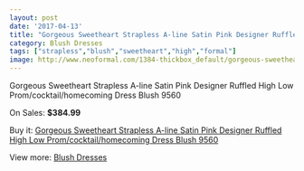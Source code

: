 ```yaml
---
layout: post
date: '2017-04-13'
title: "Gorgeous Sweetheart Strapless A-line Satin Pink Designer Ruffled High Low Prom/cocktail/homecoming Dress Blush 9560"
category: Blush Dresses
tags: ["strapless","blush","sweetheart","high","formal"]
image: http://www.neoformal.com/1384-thickbox_default/gorgeous-sweetheart-strapless-a-line-satin-pink-designer-ruffled-high-low-prom-cocktail-homecoming-dress-blush-9560.jpg
---
```

Gorgeous Sweetheart Strapless A-line Satin Pink Designer Ruffled High Low Prom/cocktail/homecoming Dress Blush 9560

On Sales: **$384.99**
<a href="https://www.neoformal.com/en/blush-dresses/503-gorgeous-sweetheart-strapless-a-line-satin-pink-designer-ruffled-high-low-prom-cocktail-homecoming-dress-blush-9560.html"><amp-img layout="responsive" width="600" height="600" src="//www.neoformal.com/1384-thickbox_default/gorgeous-sweetheart-strapless-a-line-satin-pink-designer-ruffled-high-low-prom-cocktail-homecoming-dress-blush-9560.jpg" alt="Gorgeous Sweetheart Strapless A-line Satin Pink Designer Ruffled High Low Prom/cocktail/homecoming Dress Blush 9560 0" /></a>
<a href="https://www.neoformal.com/en/blush-dresses/503-gorgeous-sweetheart-strapless-a-line-satin-pink-designer-ruffled-high-low-prom-cocktail-homecoming-dress-blush-9560.html"><amp-img layout="responsive" width="600" height="600" src="//www.neoformal.com/1385-thickbox_default/gorgeous-sweetheart-strapless-a-line-satin-pink-designer-ruffled-high-low-prom-cocktail-homecoming-dress-blush-9560.jpg" alt="Gorgeous Sweetheart Strapless A-line Satin Pink Designer Ruffled High Low Prom/cocktail/homecoming Dress Blush 9560 1" /></a>
<a href="https://www.neoformal.com/en/blush-dresses/503-gorgeous-sweetheart-strapless-a-line-satin-pink-designer-ruffled-high-low-prom-cocktail-homecoming-dress-blush-9560.html"><amp-img layout="responsive" width="600" height="600" src="//www.neoformal.com/1386-thickbox_default/gorgeous-sweetheart-strapless-a-line-satin-pink-designer-ruffled-high-low-prom-cocktail-homecoming-dress-blush-9560.jpg" alt="Gorgeous Sweetheart Strapless A-line Satin Pink Designer Ruffled High Low Prom/cocktail/homecoming Dress Blush 9560 2" /></a>
<a href="https://www.neoformal.com/en/blush-dresses/503-gorgeous-sweetheart-strapless-a-line-satin-pink-designer-ruffled-high-low-prom-cocktail-homecoming-dress-blush-9560.html"><amp-img layout="responsive" width="600" height="600" src="//www.neoformal.com/1387-thickbox_default/gorgeous-sweetheart-strapless-a-line-satin-pink-designer-ruffled-high-low-prom-cocktail-homecoming-dress-blush-9560.jpg" alt="Gorgeous Sweetheart Strapless A-line Satin Pink Designer Ruffled High Low Prom/cocktail/homecoming Dress Blush 9560 3" /></a>

Buy it: [Gorgeous Sweetheart Strapless A-line Satin Pink Designer Ruffled High Low Prom/cocktail/homecoming Dress Blush 9560](https://www.neoformal.com/en/blush-dresses/503-gorgeous-sweetheart-strapless-a-line-satin-pink-designer-ruffled-high-low-prom-cocktail-homecoming-dress-blush-9560.html "Gorgeous Sweetheart Strapless A-line Satin Pink Designer Ruffled High Low Prom/cocktail/homecoming Dress Blush 9560")

View more: [Blush Dresses](https://www.neoformal.com/en/7-blush-dresses "Blush Dresses")